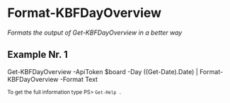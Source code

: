 # Format-KBFDayOverview

*Formats the output of Get-KBFDayOverview in a better way*



## Example Nr. 1
Get-KBFDayOverview -ApiToken $board -Day ((Get-Date).Date)  | Format-KBFDayOverview -Format Text


<small>To get the full information type PS> `Get-Help .`</small>
